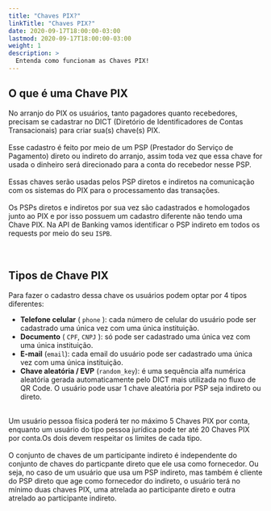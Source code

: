 ```yaml
---
title: "Chaves PIX?"
linkTitle: "Chaves PIX?"
date: 2020-09-17T18:00:00-03:00
lastmod: 2020-09-17T18:00:00-03:00
weight: 1
description: >
  Entenda como funcionam as Chaves PIX!
---
```


## O que é uma Chave PIX

No arranjo do PIX os usuários, tanto pagadores quanto recebedores, precisam se cadastrar no DICT (Diretório de Identificadores de Contas Transacionais) para criar sua(s) chave(s) PIX. 
<br><br>
Esse cadastro é feito por meio de um PSP (Prestador do Serviço de Pagamento)  direto ou indireto do arranjo, assim toda vez que essa chave for usada o dinheiro será direcionado para a conta do recebedor nesse PSP.
<br><br>
Essas chaves serão usadas pelos PSP diretos e indiretos na comunicação com os sistemas do PIX para o processamento das transações. 
<br><br>
Os PSPs diretos e indiretos por sua vez são cadastrados e homologados junto ao PIX e por isso possuem um cadastro diferente não tendo uma Chave PIX. Na API de Banking vamos identificar o PSP indireto em todos os requests por meio do seu `ISPB`.
<br> <br> <br>

## Tipos de Chave PIX

Para fazer o cadastro dessa chave os usuários podem optar por 4 tipos diferentes:<br>
- **Telefone celular** ( `phone` ): cada número de celular do usuário pode ser cadastrado uma única vez com uma única instituição.<br>
- **Documento** ( `CPF`, `CNPJ` ): só pode ser cadastrado uma única vez com uma única instituição.<br>
- **E-mail** (`email`): cada email do usuário pode ser cadastrado uma única vez com uma única instituição.<br>
- **Chave aleatória / EVP** (`random_key`): é uma sequência alfa numérica aleatória gerada automaticamente pelo DICT mais utilizada no fluxo de QR Code. O usuário pode usar 1 chave aleatória por PSP seja indireto ou direto.<br>
<br>
Um usuário pessoa física poderá ter no máximo 5 Chaves PIX por conta, enquanto um usuário do tipo pessoa jurídica pode ter até 20 Chaves PIX por conta.Os dois devem respeitar os limites de cada tipo.
<br><br>
O conjunto de chaves de um participante indireto é independente do conjunto de chaves do particpante direto que ele usa como fornecedor. Ou seja, no caso de um usuário que usa um PSP indireto, mas também é cliente do PSP direto que age como fornecedor do indireto, o usuário terá no mínimo duas chaves PIX, uma atrelada ao participante direto e outra atrelado ao participante indireto. 
<br>


